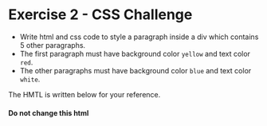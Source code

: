 # Exercise 2 - CSS Challenge

- Write html and css code to style a paragraph inside a div which contains
5 other paragraphs. 
- The first paragraph must have background color `yellow` and text color `red`. 
- The other paragraphs must have background color `blue` and text color `white`.

The HMTL is written below for your reference.

#### Do not change this html

